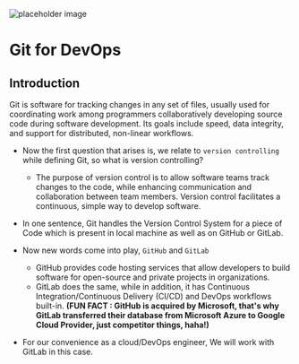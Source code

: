 ![placeholder image](https://user-images.githubusercontent.com/91361382/179404737-ee14686e-cc7a-4b3e-a249-e0c355a8e005.png)

# Git for DevOps

## Introduction

Git is software for tracking changes in any set of files, usually used for coordinating work among programmers collaboratively developing source code during software development. Its goals include speed, data integrity, and support for distributed, non-linear workflows.

 - Now the first question that arises is, we relate to ```version controlling``` while defining Git, so what is version controlling?
   - The purpose of version control is to allow software teams track changes to the code, while enhancing communication and collaboration between team members. Version control facilitates a continuous, simple way to develop software.

 - In one sentence, Git handles the Version Control System for a piece of Code which is present in local machine as well as on GitHub or GitLab.
 - Now new words come into play, ```GitHub``` and ```GitLab```
   - GitHub provides code hosting services that allow developers to build software for open-source and private projects in organizations.
   - GitLab does the same, while in addition, it has Continuous Integration/Continuous Delivery (CI/CD) and DevOps workflows built-in.
**(FUN FACT : GitHub is acquired by Microsoft, that's why GitLab transferred their database from Microsoft Azure to Google Cloud Provider, just competitor things, haha!)**

 - For our convenience as a cloud/DevOps engineer, We will work with GitLab in this case.
 
 
